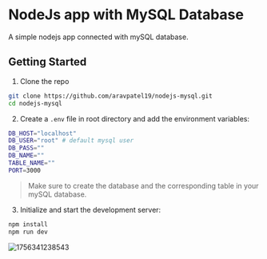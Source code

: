 # NodeJs app with MySQL Database

A simple nodejs app connected with mySQL database.

## Getting Started

1. Clone the repo

```bash
git clone https://github.com/aravpatel19/nodejs-mysql.git
cd nodejs-mysql
```

2. Create a `.env` file in root directory and add the environment variables:

```bash
DB_HOST="localhost"
DB_USER="root" # default mysql user
DB_PASS=""
DB_NAME=""
TABLE_NAME=""
PORT=3000
```

> Make sure to create the database and the corresponding table in your mySQL database.

3. Initialize and start the development server:

```bash
npm install
npm run dev
```

![1756341238543](image/README/1756341238543.png)
